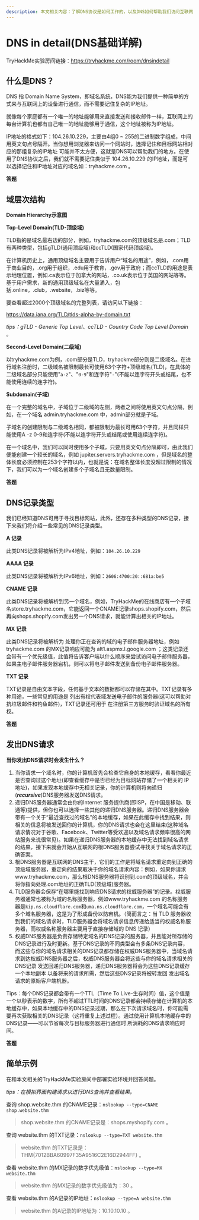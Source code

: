 ```yaml
---
description: 本文相关内容：了解DNS协议是如何工作的，以及DNS如何帮助我们访问互联网服务。
---
```


# DNS in detail(DNS基础详解)

TryHackMe实验房间链接：https://tryhackme.com/room/dnsindetail



## 什么是DNS？

DNS 指 Domain Name System，即域名系统，DNS能为我们提供一种简单的方式来与互联网上的设备进行通信，而不需要记住复杂的IP地址。

就像每个家庭都有一个唯一的地址能够用来直接发送和接收邮件一样，互联网上的每台计算机也都有自己唯一的地址能够用于通信，这个地址被称为IP地址。

IP地址的格式如下：104.26.10.229，主要由4组0 \~ 255的二进制数字组成，中间用英文句点号隔开。当你想用浏览器来访问一个网站时，选择记住和目标网站相对应的那组复杂的IP地址 可能并不太方便，这就是DNS可以帮助我们的地方。在使用了DNS协议之后，我们就不需要记住类似于 104.26.10.229 的IP地址，而是可以选择记住和IP地址对应的域名如：tryhackme.com 。



**答题**



## 域层次结构

**Domain Hierarchy示意图**



**Top-Level Domain(TLD-顶级域)**

TLD指的是域名最右边的部分，例如，tryhackme.com的顶级域名是.com；TLD有两种类型，包括gTLD(通用顶级域)和ccTLD(国家代码顶级域)。

在计算机历史上，通用顶级域名主要用于告诉用户“域名的用途”，例如，.com用于商业目的，.org用于组织，.edu用于教育，.gov用于政府；而ccTLD的用途是表示地理位置，例如.ca表示位于加拿大的网站，.co.uk表示位于英国的网站等等。基于用户需求，新的通用顶级域名在大量涌入，包括.online，.club，.website，.biz等等。

要查看超过2000个顶级域名的完整列表，请访问以下链接：

https://data.iana.org/TLD/tlds-alpha-by-domain.txt

_tips：gTLD - Generic Top Level、ccTLD - Country Code Top Level Domain 。_

**Second-Level Domain(二级域)**

以tryhackme.com为例，.com部分是TLD，tryhackme部分则是二级域名。在进行域名注册时，二级域名被限制最长可使用63个字符+顶级域名(TLD)，在具体的二级域名部分只能使用"`a-z`"、"`0-9`"和连字符"`-`"(不能以连字符开头或结尾，也不能使用连续的连字符)。

**Subdomain(子域)**

在一个完整的域名中，子域位于二级域的左侧，两者之间将使用英文句点分隔，例如，在一个域名 admin.tryhackme.com 中，admin部分就是子域。

子域名的创建限制与二级域名相同，都被限制为最长可用63个字符，并且同样只能使用A -z 0-9和连字符(不能以连字符开头或结尾或使用连续连字符)。

在一个域名中，我们可以同时使用多个子域，只要用英文句点分隔即可，由此我们便能创建一个较长的域名，例如 jupiter.servers.tryhackme.com ，但是域名的整体长度必须控制在253个字符以内，也就是说：在域名整体长度没超过限制的情况下，我们可以为一个域名创建多个子域名且无数量限制。

**答题**



## DNS记录类型

我们已经知道DNS可用于寻找目标网站，此外，还存在多种类型的DNS记录，接下来我们将介绍一些常见的DNS记录类型。

**A 记录**

此类DNS记录将被解析为IPv4地址，例如：`104.26.10.229`

**AAAA 记录**

此类DNS记录将被解析为IPv6地址，例如：`2606:4700:20::681a:be5`

**CNAME 记录**

此类DNS记录将被解析到另一个域名，例如，TryHackMe的在线商店有一个子域名store.tryhackme.com，它能返回一个CNAME记录shops.shopify.com，然后再向shops.shopify.com发出另一个DNS请求，就能计算出相关的IP地址。

**MX 记录**

此类DNS记录将被解析为 处理你正在查询的域的电子邮件服务器地址，例如 tryhackme.com 的MX记录响应可能为 alt1.aspmx.l.google.com ；这类记录还会带有一个优先级值，此值将告诉客户端以什么顺序来尝试访问电子邮件服务器，如果主电子邮件服务器宕机，则可以将电子邮件发送到备份电子邮件服务器。

**TXT 记录**

TXT记录是自由文本字段，任何基于文本的数据都可以存储在其中。TXT记录有多种用途，一些常见的用途是 列出有权代表域发送电子邮件的服务器(这可以帮助对抗垃圾邮件和钓鱼邮件)，TXT记录还可用于 在注册第三方服务时验证域名的所有权。

**答题**



## 发出DNS请求

**当你发出DNS请求时会发生什么？**

1. 当你请求一个域名时，你的计算机首先会检查它自身的本地缓存，看看你最近是否查询过这个地址(即查看缓存中是否已经为目标网站存储了一个相关的 IP 地址)，如果发现本地缓存中无相关记录，你的计算机则将向递归(_**recursive**_)DNS服务器发送DNS请求。
2. 递归DNS服务器通常会由你的Internet 服务提供商(即ISP，在中国是移动、联通等)提供，但你也可以选择一些其他的递归DNS服务器。递归DNS服务器会带有一个关于“最近查找过的域名”的本地缓存，如果在此缓存中找到结果，则相关的信息将被发送回你的计算机，你的DNS请求也会在这里结束(这种域名请求情况对于谷歌、Facebook、Twitter等受欢迎以及域名请求频率很高的网站服务来说很常见)。如果在递归DNS服务器的本地缓存中无法找到域名请求的结果，接下来就会开始从互联网的根DNS服务器尝试寻找关于域名请求的正确答案。
3. 根DNS服务器是互联网的DNS主干，它们的工作是将域名请求重定向到正确的顶级域服务器，重定向的结果取决于你的域名请求内容：例如，如果你请求www.tryhackme.com，那么根DNS服务器将识别到.com的顶级域名，并会将你指向处理.com地址的正确TLD(顶级域)服务器。
4. TLD服务器会保存“在哪里能找到响应DNS请求的权威服务器”的记录。权威服务器通常也被称为域的名称服务器，例如www.tryhackme.com 的名称服务器是`kip.ns.cloudflare.com`和`uma.ns.cloudflare.com`，一个域名可能会有多个域名服务器，这是为了形成备份以防宕机。（简而言之：当 TLD 服务器收到我们的域名请求时，TLD服务器会将域名请求信息传递给适当的权威名称服务器，而权威名称服务器主要用于直接存储域的 DNS 记录）
5. 权威DNS服务器是负责存储特定域名的DNS记录的服务器，并且能对所存储的DNS记录进行及时更新。基于DNS记录的不同类型会有多条DNS记录内容，而这些与你的域名请求相关的DNS记录都存储在权威DNS服务器中，当域名请求到达权威DNS服务器之后，权威DNS服务器会将这些与你的域名请求相关的DNS记录 发送回递归DNS服务器，递归DNS服务器将会为这些DNS记录缓存一个本地副本 以备将来的请求所需，然后这些DNS记录将被转发回 发出域名请求的原始客户端机器。



Tips：每个DNS记录都会带有一个TTL（Time To Live-生存时间）值，这个值是一个以秒表示的数字，所有不超过TTL时间的DNS记录都会持续存储在计算机的本地缓存中，如果本地缓存中的DNS记录过期，那么在下次请求域名时，你可能需要再次获取相关的DNS记录（这将重复上述过程）。通过使用计算机本地缓存中的DNS记录——可以节省每次与目标服务器进行通信时 所消耗的DNS请求响应时间。

**答题**



## 简单示例

在和本文相关的TryHackMe实验房间中部署实验环境并回答问题。

_tips：在模拟界面构建请求以进行DNS查询并查看结果。_

查询 shop.website.thm 的CNAME记录：`nslookup --type=CNAME shop.website.thm`



> shop.website.thm 的CNAME记录是：shops.myshopify.com 。

查询 website.thm 的TXT记录：`nslookup --type=TXT website.thm`



> website.thm 的TXT记录是：THM{7012BBA60997F35A9516C2E16D2944FF} 。

查看 website.thm 的MX记录的数字优先级值：`nslookup --type=MX website.thm`



> website.thm 的MX记录的数字优先级值为：30 。

查看 website.thm 的A记录的IP地址：`nslookup --type=A website.thm`



> website.thm 的A记录的IP地址为：10.10.10.10 。


